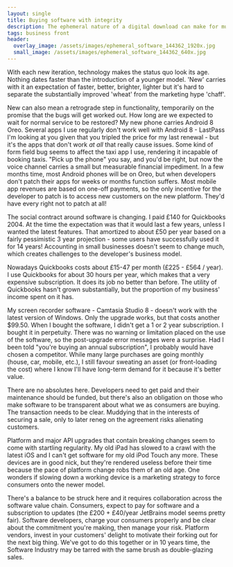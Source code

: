 ```yaml
---
layout: single
title: Buying software with integrity 
description: The ephemeral nature of a digital download can make for murky transactions.  What we need isn't a 40-page EULA, it's a clear agreement of how and how long the software will work.
tags: business front
header:
  overlay_image: /assets/images/ephemeral_software_144362_1920x.jpg
  small_image: /assets/images/ephemeral_software_144362_640x.jpg
---
```


With each new iteration, technology makes the status quo look its age. Nothing dates faster than the introduction of a younger model. 'New' carries with it an expectation of faster, better, brighter, lighter but it's hard to separate the substantially improved 'wheat' from the marketing hype 'chaff'.

New can also mean a retrograde step in functionality, temporarily on the promise that the bugs will get worked out.  How long are we expected to wait for normal service to be restored?  My new phone carries Android 8 Oreo. Several apps I use regularly don't work well with Android 8 - LastPass I'm looking at you given that you tripled the price for my last renewal - but it's the apps that don't work _at all_ that really cause issues. Some kind of form field bug seems to affect the taxi app I use, rendering it incapable of booking taxis. "Pick up the phone" you say, and you'd be right, but now the voice channel carries a small but measurable financial impediment. In a few months time, most Android phones will be on Oreo, but when developers don't patch their apps for weeks or months function suffers.  Most mobile app revenues are based on one-off payments, so the only incentive for the developer to patch is to access new customers on the new platform.  They'd have every right not to patch at all!

The social contract around software is changing. I paid £140 for Quickbooks 2004. At the time the expectation was that it would last a few years, unless I wanted the latest features. That amortized to about £50 per year based on a fairly pessimistic 3 year projection - some users have successfully used it for 14 years!  Accounting in small businesses doesn't seem to change much, which creates challenges to the developer's business model.

Nowadays Quickbooks costs about £15-47 per month (£225 - £564 / year). I use Quickbooks for about 30 hours per year, which makes that a very expensive subscription. It does its job no better than before. The utility of Quickbooks hasn't grown substantially, but the proportion of my business' income spent on it has.

My screen recorder software - Camtasia Studio 8 - doesn't work with the latest version of Windows. Only the upgrade works, but that costs another $99.50. When I bought the software, I didn't get a 1 or 2 year subscription. I bought it in perpetuity.  There was no warning or limitation placed on the use of the software, so the post-upgrade error messages were a surprise.  Had I been told "you're buying an annual subscription", I probably would have chosen a competitor.  While many large purchases are going monthly (house, car, mobile, etc.), I still favour sweating an asset (or front-loading the cost) where I know I'll have long-term demand for it because it's better value.

There are no absolutes here. Developers need to get paid and their maintenance should be funded, but there's also an obligation on those who make software to be transparent about what we as consumers are buying.  The transaction needs to be clear.  Muddying that in the interests of securing a sale, only to later reneg on the agreement risks alienating customers.

Platform and major API upgrades that contain breaking changes seem to come with startling regularity.  My old iPad has slowed to a crawl with the latest iOS and I can't get software for my old iPod Touch any more.  These devices are in good nick, but they're rendered useless before their time because the pace of platform change robs them of an old age.  One wonders if slowing down a working device is a marketing strategy to force consumers onto the newer model.

There's a balance to be struck here and it requires collaboration across the software value chain.  Consumers, expect to pay for software and a subscription to updates (the £200 + £40/year JetBrains model seems pretty fair).  Software developers, charge your consumers properly and be clear about the commitment you're making, then manage your risk.  Platform vendors, invest in your customers' delight to motivate their forking out for the next big thing.  We've got to do this together or in 10 years time, the Software Industry may be tarred with the same brush as double-glazing sales.
